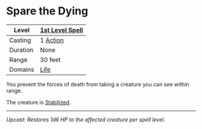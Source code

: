 # Spare the Dying

| Level    | [1st Level Spell](1st%20Level%20Spells.md)                            |
| -------- | --------------------------------------------------------------------- |
| Casting  | 1 [Action](../../../../Game%20Procedures/Core%20Procedures/Action.md) |
| Duration | None                                                                  |
| Range    | 30 feet                                                               |
| Domains  | [Life](../../Spell%20Domains/Life.md)                                 |

You prevent the forces of death from taking a creature you can see within range.

The creature is [Stabilized](../../../../Game%20Procedures/Conditions/Stabilized.md).

---
*Upcast: Restores 1d6 HP to the affected creature per spell level.*
